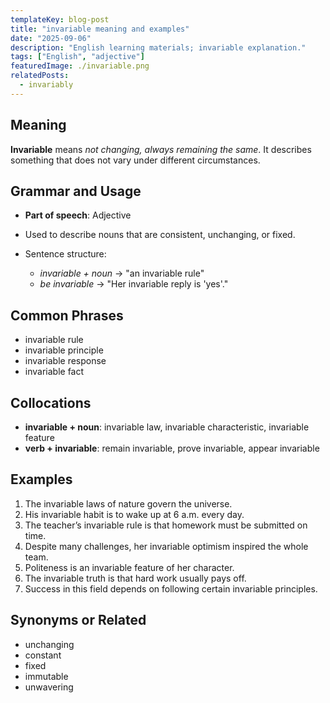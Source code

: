 ```yaml
---
templateKey: blog-post
title: "invariable meaning and examples"
date: "2025-09-06"
description: "English learning materials; invariable explanation."
tags: ["English", "adjective"]
featuredImage: ./invariable.png
relatedPosts:
  - invariably
---
```


## Meaning

**Invariable** means _not changing, always remaining the same_. It describes something that does not vary under different circumstances.

## Grammar and Usage

- **Part of speech**: Adjective
- Used to describe nouns that are consistent, unchanging, or fixed.
- Sentence structure:

  - _invariable + noun_ → "an invariable rule"
  - _be invariable_ → "Her invariable reply is 'yes'."

## Common Phrases

- invariable rule
- invariable principle
- invariable response
- invariable fact

## Collocations

- **invariable + noun**: invariable law, invariable characteristic, invariable feature
- **verb + invariable**: remain invariable, prove invariable, appear invariable

## Examples

1. The invariable laws of nature govern the universe.
2. His invariable habit is to wake up at 6 a.m. every day.
3. The teacher’s invariable rule is that homework must be submitted on time.
4. Despite many challenges, her invariable optimism inspired the whole team.
5. Politeness is an invariable feature of her character.
6. The invariable truth is that hard work usually pays off.
7. Success in this field depends on following certain invariable principles.

## Synonyms or Related

- unchanging
- constant
- fixed
- immutable
- unwavering
